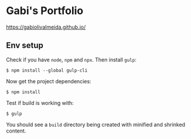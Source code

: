 # Gabi's Portfolio

https://gabiolivalmeida.github.io/

## Env setup

Check if you have `node`, `npm` and `npx`. Then install `gulp`:

`$ npm install --global gulp-cli`

Now get the project dependencies:

`$ npm install`

Test if build is working with:

`$ gulp`

You should see a `build` directory being created with minified and shrinked content.

